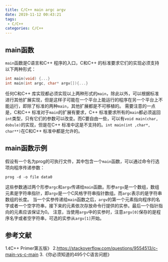 ```yaml
---
title: C/C++ main argc argv
date: 2019-11-12 00:43:21
tags:
 - C/C++
categories: C/C++
---
```


## main函数
`main`函数是C语言和C++ 程序的入口，C和C++ 的标准要求它们的实现必须支持以下两种形式：
```c
int main(void) {...}
int main(int argc, char* argv[]){...}
```
任何C和C++ 库实现都必须实现以上两种形式的`main`，除此以外，可以根据标准进行其他扩展实现，但是这样子可能在一个平台上能运行的程序在另一个平台上不能运行，即除了标准的两种`main`，其他扩展都是不可移植的。
需要注意的一点是，C和C++ 标准对于`main`的扩展有要求，C++ 标准要求所有的`main`都必须返回`int`类型，只有它们的参数可以改变。而C要自由一些，可以有`void main(char, dobule)`的实现，但是在C++ 标准中这是不支持的。`int main(int ,char*, char**)`在C和C++ 标准中都是允许的。

## main函数示例
假设有一个名为prog的可执行文件，其中包含一个`main`函数，可以通过命令行选项向程序传递参数：
```shell
prog -d -o file data0
```
这些参数通过两个形参`argc`和`argv`传递给`main`函数。形参`argv`是一个数组，数组元素是字符串指针，即`argv`是一个C风格字符串指针数组。而`argc`表示的是字符串数组的长度。
当一个实参传递给`main`函数之后，`argv`的第一个元素指向程序的名字或者一个空字符串，接下来的元素依次存放命令行提供的实参。最后一个指针指向的元素应该保证为0。
注意，当使用`argv`中的实参时，注意`argv[0]`保存的是程序名字或者空字符串，可选的实参从`argv[1]`开始。


## 参考文献
1.《C++ Primer第五版》
2.https://stackoverflow.com/questions/9554513/c-main-vs-c-main
3.《你必须知道的495个C语言问题》
